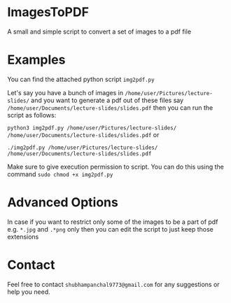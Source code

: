# ImagesToPDF
A small and simple script to convert a set of images to a pdf file

# Examples
You can find the attached python script `img2pdf.py`

Let's say you have a bunch of images in `/home/user/Pictures/lecture-slides/` and you want to generate a pdf out of these files say `/home/user/Documents/lecture-slides/slides.pdf` then you can run the script as follows:

`python3 img2pdf.py /home/user/Pictures/lecture-slides/ /home/user/Documents/lecture-slides/slides.pdf` or

`./img2pdf.py /home/user/Pictures/lecture-slides/ /home/user/Documents/lecture-slides/slides.pdf`

Make sure to give execution permission to script. You can do this using the command `sudo chmod +x img2pdf.py`

# Advanced Options
In case if you want to restrict only some of the images to be a part of pdf e.g. `*.jpg` and `.*png` only then you can edit the script to just keep those extensions

# Contact
Feel free to contact `shubhampanchal9773@gmail.com` for any suggestions or help you need. 
